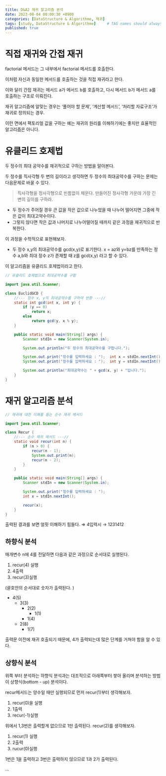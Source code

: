 ```yaml
---
title: D&A2 재귀 알고리즘 분석
date: 2023-08-04 00:00:30 +0900
categories: [DataStructure & Algorithme, 재귀]
tags: [study, DataStructure & Algorithme]     # TAG names should always be lowercase
published: true
---
```

# 직접 재귀와 간접 재귀

factorial 메서드는 그 내부에서 factorial 메서드를 호출한다. 

이처럼 자신과 동일한 메서드를 호출하는 것을 직접 재귀라고 한다.

이와 달리 간접 재귀는 메서드 a가 메서드 b를 호출하고, 다시 메서드 b가 메서드 a를 호출하는 구조로 이뤄진다. 

재귀 알고리즘에 알맞는 경우는 ‘풀어야 할 문제’, ‘계산할 메서드’, ‘처리할 자료구조’가 재귀로 정의되는 경우. 

이런 면에서 팩토리얼 값을 구하는 예는 재귀의 원리를 이해하기에는 좋지만 효율적인 알고리즘은 아니다. 

 

# 유클리드 호제법

두 정수의 최대 공약수를 재귀적으로 구하는 방법을 알아본다. 

두 정수를 직사각형 두 변의 길이라고 생각하면 두 정수의 최대공약수를 구하는 문제는 다음문제로 바꿀 수 있다. 

> 직사각형을 정사각형으로 빈틈없이 채운다. 만들어진 정사각형 가운데 가장 긴 변의 길이를 구하라.
> 
- 두 정수가 주어질 경우 큰 값을 작은 값으로 나누었을 때 나누어 떨어지면 그중에 작은 값이 최대고약수이다.
- 그렇지 않다면 작은 값과 나머지로 나누어떨어질 때까지 같은 과정을 재귀적으로 반복한다.

이 과정을 수학적으로 표현해보자. 

- 두 정수 x,y의 최대공약수를  gcd(x,y)로 표기한다. x = az와 y=bz를 만족하는 정수 a,b와 최대 정수 z가 존재할 때 z를 gcd(x,y) 라고 할 수 있다.

이 알고리즘을 유클리드 호제법이라고 한다. 

```java
// 유클리드 호제법으로 최대공약수를 구함

import java.util.Scanner;

class EuclidGCD {
    //--- 정수 x, y의 최대공약수를 구하여 반환 ---//
    static int gcd(int x, int y) {
        if (y == 0)
            return x;
        else
            return gcd(y, x % y);
    }

    public static void main(String[] args) {
        Scanner stdIn = new Scanner(System.in);

        System.out.println("두 정수의 최대공약수를 구합니다.");

        System.out.print("정수를 입력하세요 : ");  int x = stdIn.nextInt();
        System.out.print("정수를 입력하세요 : ");  int y = stdIn.nextInt();

        System.out.println("최대공약수는 " + gcd(x, y) + "입니다.");
    }
}
```

# 재귀 알고리즘 분석

```java
// 재귀에 대한 이해를 돕는 순수 재귀 메서드

import java.util.Scanner;

class Recur {
    //--- 순수 재귀 메서드 ---//
    static void recur(int n) {
        if (n > 0) {
            recur(n - 1);
            System.out.print(n);
            recur(n - 2);
        }
    }

    public static void main(String[] args) {
        Scanner stdIn = new Scanner(System.in);

        System.out.print("정수를 입력하세요 : ");
        int x = stdIn.nextInt();

        recur(x);
    }
}
```

출력된 결과를 보면 얼핏 이해하기 힘들다. ⇒ 4입력시 → 1231412 

## 하향식 분석

매개변수 n에 4를 전달하면 다음과 같은 과정으로 순서대로 실행된다. 

1. recur(4) 실행
2. 4출력
3. recur(3)실행 

(괄호안의 순서대로 숫자가 출력된다. )

- 4(5)
    - 3(3)
        - 2(2)
            - 1(1)
        - 1(4)
    - 2(8)
        - 1(7)

출력문 이전에 재귀 호출되기 때문에, 4가 출력되는데 많은 단계를 거쳐야 함을 알 수 있다. 

## 상향식 분석

위쪽 부터 분석하는 하향식 분석과는 대조적으로 아래쪽부터 쌓아 올리며 분석하는 방법이 상향식(bottom - up) 분석이다. 

recur메서드는 양수일 때만 실행되므로 먼저 recur(1)부터 생각해보자. 

1. recur(0)을 실행
2. 1출력
3. recur(-1)실행

위에서 1,3번은 출력할게 없으므로 1만 출력된다. recur(2)를 생각해보자. 

1. recur(1) 실행
2. 2출력
3. rucur(0)실행

1번은 1을 출력하고 3번은 출력하지 않으므로 1과 2가 출력된다. 

…